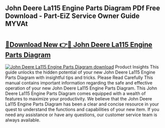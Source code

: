 ## John Deere La115 Engine Parts Diagram PDf Free Download - Part-EiZ Service Owner Guide MYVAt

# <h2><a href="http://dfhkjo6.blite.top/?on=John+Deere+La115+Engine+Parts+Diagram">🔗Download New 👉🔴 John Deere La115 Engine Parts Diagram</a></h2>

[![John Deere La115 Engine Parts Diagram download](https://i.imgur.com/lujVjoI.png)](http://dfhkjo6.blite.top/?on=John+Deere+La115+Engine+Parts+Diagram)
Product Insights This guide unlocks the hidden potential of your new John Deere La115 Engine Parts Diagram with insightful tips and tricks. Please Read Carefully This manual contains important information regarding the safe and effective operation of your new John Deere La115 Engine Parts Diagram. This John Deere La115 Engine Parts Diagram comes equipped with a wealth of features to maximize your productivity. We believe that the John Deere La115 Engine Parts Diagram has been a clear and concise resource in your quest to understand the functions and capabilities of your new item. If you need any assistance or have any questions, our customer service team is always available.
